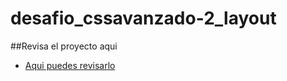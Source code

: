 # desafio_cssavanzado-2_layout

##Revisa el proyecto aqui
- [Aqui puedes revisarlo](https://ipolloyo.github.io/desafio_cssavanzado-2_layout/)
